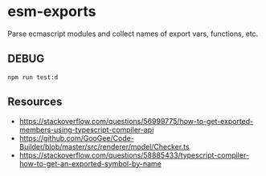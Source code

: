 # esm-exports
Parse ecmascript modules and collect names of export vars, functions, etc.

## DEBUG
```
npm run test:d
```

## Resources
- https://stackoverflow.com/questions/56999775/how-to-get-exported-members-using-typescript-compiler-api
- https://github.com/GooGee/Code-Builder/blob/master/src/renderer/model/Checker.ts
- https://stackoverflow.com/questions/58885433/typescript-compiler-how-to-get-an-exported-symbol-by-name
